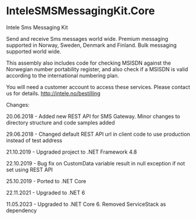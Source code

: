 # InteleSMSMessagingKit.Core
Intele Sms Messaging Kit

Send and receive Sms messages world wide. Premium messaging supported in Norway, Sweden, Denmark and Finland. Bulk messaging supported world wide.

This assembly also includes code for checking MSISDN against the Norwegian number portability register, and also check if a MSISDN is valid according to the international numbering plan.

You will need a customer account to access these services. Please contact us for details. http://intele.no/bestilling


Changes:

20.06.2018 - Added new REST API for SMS Gateway. Minor changes to directory structure and code samples added

29.06.2018 - Changed default REST API url in client code to use production instead of test address

21.10.2019 - Upgraded project to .NET Framework 4.8

22.10.2019 - Bug fix on CustomData variable result in null exception if not set using REST API

25.10.2019 - Ported to .NET Core

22.11.2021 - Upgraded to .NET 6

11.05.2023 - Upgraded to .NET Core 6. Removed ServiceStack as dependency
